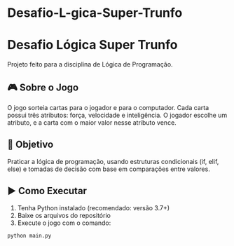 # Desafio-L-gica-Super-Trunfo
# Desafio Lógica Super Trunfo

Projeto feito para a disciplina de Lógica de Programação.

## 🎮 Sobre o Jogo

O jogo sorteia cartas para o jogador e para o computador. Cada carta possui três atributos: força, velocidade e inteligência. O jogador escolhe um atributo, e a carta com o maior valor nesse atributo vence.

## 🧠 Objetivo

Praticar a lógica de programação, usando estruturas condicionais (if, elif, else) e tomadas de decisão com base em comparações entre valores.

## ▶️ Como Executar

1. Tenha Python instalado (recomendado: versão 3.7+)
2. Baixe os arquivos do repositório
3. Execute o jogo com o comando:

```bash
python main.py

